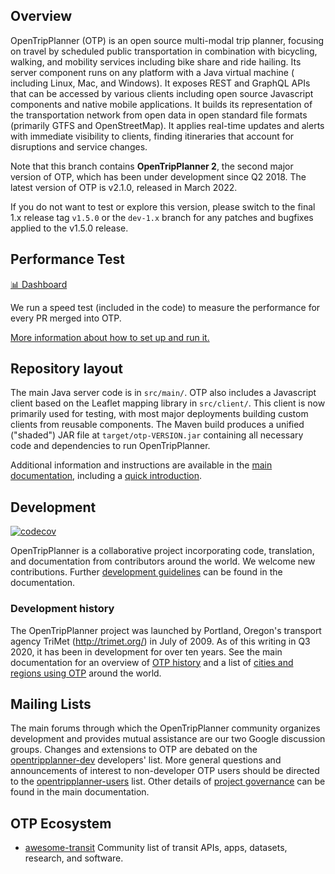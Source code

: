 ## Overview

OpenTripPlanner (OTP) is an open source multi-modal trip planner, focusing on travel by scheduled
public transportation in combination with bicycling, walking, and mobility services including bike
share and ride hailing. Its server component runs on any platform with a Java virtual machine (
including Linux, Mac, and Windows). It exposes REST and GraphQL APIs that can be accessed by various
clients including open source Javascript components and native mobile applications. It builds its
representation of the transportation network from open data in open standard file formats (primarily
GTFS and OpenStreetMap). It applies real-time updates and alerts with immediate visibility to
clients, finding itineraries that account for disruptions and service changes.

Note that this branch contains **OpenTripPlanner 2**, the second major version of OTP, which has
been under development since Q2 2018. The latest version of OTP is v2.1.0, released in March 2022.

If you do not want to test or explore this version, please switch to the final 1.x release
tag `v1.5.0` or the `dev-1.x` branch for any patches and bugfixes applied to the v1.5.0 release.

## Performance Test

[📊 Dashboard](https://otp-performance.leonard.io/) 

We run a speed test (included in the code) to measure the performance for every PR merged into OTP. 

[More information about how to set up and run it.](./test/performance/README.md)

## Repository layout

The main Java server code is in `src/main/`. OTP also includes a Javascript client based on the
Leaflet mapping library in `src/client/`. This client is now primarily used for testing, with most
major deployments building custom clients from reusable components. The Maven build produces a
unified ("shaded") JAR file at `target/otp-VERSION.jar` containing all necessary code and
dependencies to run OpenTripPlanner.

Additional information and instructions are available in
the [main documentation](http://docs.opentripplanner.org/en/dev-2.x/), including a
[quick introduction](http://docs.opentripplanner.org/en/dev-2.x/Basic-Tutorial/).

## Development

[![codecov](https://codecov.io/gh/opentripplanner/OpenTripPlanner/branch/dev-2.x/graph/badge.svg?token=ak4PbIKgZ1)](https://codecov.io/gh/opentripplanner/OpenTripPlanner)

OpenTripPlanner is a collaborative project incorporating code, translation, and documentation from
contributors around the world. We welcome new contributions.
Further [development guidelines](http://docs.opentripplanner.org/en/latest/Developers-Guide/) can be
found in the documentation.

### Development history

The OpenTripPlanner project was launched by Portland, Oregon's transport agency
TriMet (http://trimet.org/) in July of 2009. As of this writing in Q3 2020, it has been in
development for over ten years. See the main documentation for an overview
of [OTP history](http://docs.opentripplanner.org/en/dev-2.x/History/) and a list
of [cities and regions using OTP](http://docs.opentripplanner.org/en/dev-2.x/Deployments/) around
the world.

## Mailing Lists

The main forums through which the OpenTripPlanner community organizes development and provides
mutual assistance are our two Google discussion groups. Changes and extensions to OTP are debated on
the [opentripplanner-dev](https://groups.google.com/forum/#!forum/opentripplanner-dev) developers'
list. More general questions and announcements of interest to non-developer OTP users should be
directed to
the [opentripplanner-users](https://groups.google.com/forum/#!forum/opentripplanner-users) list.
Other details of [project governance](http://docs.opentripplanner.org/en/dev-2.x/Governance/) can be
found in the main documentation.

## OTP Ecosystem

- [awesome-transit](https://github.com/CUTR-at-USF/awesome-transit) Community list of transit APIs,
  apps, datasets, research, and software.
